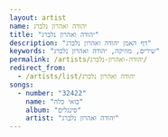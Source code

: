 ```yaml
---
layout: artist
name: יהודה ואהרון נלברג
title: "יהודה ואהרון נלברג"
description: "דף האמן יהודה ואהרון נלברג"
keywords: "שירים, מוזיקה, יהודה ואהרון נלברג"
permalink: /artists/יהודה-ואהרון-נלברג/
redirect_from:
  - /artists/list/יהודה ואהרון נלברג
songs:
  - number: "32422"
    name: "בואי כלה"
    album: "סינגלים"
    artist: "יהודה ואהרון נלברג"
---
```

